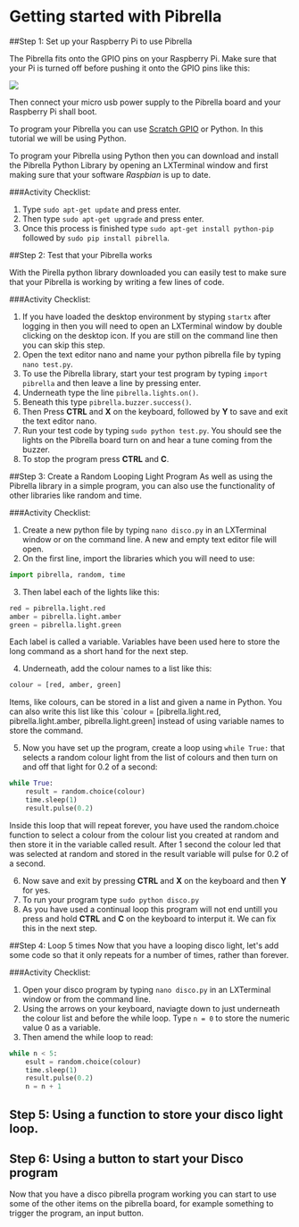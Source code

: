 # Getting started with Pibrella 

##Step 1: Set up your Raspberry Pi to use Pibrella

The Pibrella fits onto the GPIO pins on your Raspberry Pi. Make sure that your Pi is turned off before pushing it onto the GPIO pins like this:

![](add-pibrella.jpg)

Then connect your micro usb power supply to the Pibrella board and your Raspberry Pi shall boot. 

To program your Pibrella you can use [Scratch GPIO](http://scratchgpio.github.io) or Python. In this tutorial we will be using Python. 

To program your Pibrella using Python then you can download and install the Pibrella Python Library by opening an LXTerminal window and first making sure that your software *Raspbian* is up to date. 

###Activity Checklist:

1. Type `sudo apt-get update` and press enter. 
1. Then type `sudo apt-get upgrade` and press enter. 
1. Once this process is finished type `sudo apt-get install python-pip` followed by `sudo pip install pibrella`.

##Step 2: Test that your Pibrella works

With the Pirella python library downloaded you can easily test to make sure that your Pibrella is working by writing a few lines of code.

###Activity Checklist:
1. If you have loaded the desktop environment by styping `startx` after logging in then you will need to open an LXTerminal window by double clicking on the desktop icon. If you are still on the command line then you can skip this step.
2. Open the text editor nano and name your python pibrella file by typing `nano test.py`.
3. To use the Pibrella library, start your test program by typing `import pibrella` and then leave a line by pressing enter.
4. Underneath type the line `pibrella.lights.on()`.
5. Beneath this type `pibrella.buzzer.success()`. 
6. Then Press **CTRL** and **X** on the keyboard, followed by **Y** to save and exit the text editor nano.
7. Run your test code by typing `sudo python test.py`. You should see the lights on the Pibrella board turn on and hear a tune coming from the buzzer. 
8. To stop the program press **CTRL** and **C**.


##Step 3: Create a Random Looping Light Program
As well as using the Pibrella library in a simple program, you can also use the functionality of other libraries like random and time. 

###Activity Checklist:
1. Create a new python file by typing `nano disco.py` in an LXTerminal window or on the command line. A new and empty text editor file will open. 
2. On the first line, import the libraries which you will need to use:

  ```python
  import pibrella, random, time
  ```
3. Then label each of the lights like this:
  
  ```python
  red = pibrella.light.red
  amber = pibrella.light.amber
  green = pibrella.light.green
  ```
  Each label is called a variable. Variables have been used here to store the long command as a short hand for the next step.

4. Underneath, add the colour names to a list like this:
  
  ```python
  colour = [red, amber, green]
  ```
  Items, like colours, can be stored in a list and given a name in Python. You can also write this list like this `colour = [pibrella.light.red, pibrella.light.amber, pibrella.light.green] instead of using variable names to store the command. 
  
5. Now you have set up the program, create a loop using `while True:` that selects a random colour light from the list of colours and then turn on and off that light for 0.2 of a second:

  ```python
  while True:
      result = random.choice(colour)
      time.sleep(1)
      result.pulse(0.2)
  ```
  
  Inside this loop that will repeat forever, you have used the random.choice function to select a colour from the colour list you created at random and then store it in the variable called result. After 1 second the colour led that was selected at random and stored in the result variable will pulse for 0.2 of a second.
  
6. Now save and exit by pressing **CTRL** and **X** on the keyboard and then **Y** for yes. 
7. To run your program type `sudo python disco.py` 
8. As you have used a continual loop this program will not end untill you press and hold **CTRL** and **C** on the keyboard to interput it. We can fix this in the next step.

##Step 4: Loop 5 times
Now that you have a looping disco light, let's add some code so that it only repeats for a number of times, rather than forever.

###Activity Checklist:
1. Open your disco program by typing `nano disco.py` in an LXTerminal window or from the command line. 
1. Using the arrows on your keyboard, naviagte down to just underneath the colour list and before the while loop. Type `n = 0` to store the numeric value 0 as a variable.
1. Then amend the while loop to read:

  ```python
  while n < 5:
      esult = random.choice(colour)
      time.sleep(1)
      result.pulse(0.2)
      n = n + 1
  ```
  

## Step 5: Using a function to store your disco light loop.  


## Step 6: Using a button to start your Disco program 
Now that you have a disco pibrella program working you can start to use some of the other items on the pibrella board, for example something to trigger the program, an input button.

